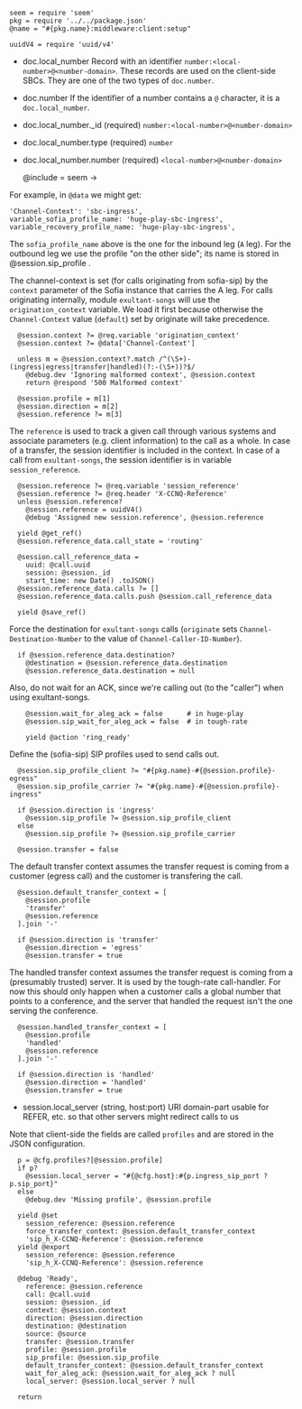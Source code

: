     seem = require 'seem'
    pkg = require '../../package.json'
    @name = "#{pkg.name}:middleware:client:setup"

    uuidV4 = require 'uuid/v4'

* doc.local_number Record with an identifier `number:<local-number>@<number-domain>`. These records are used on the client-side SBCs. They are one of the two types of `doc.number`.
* doc.number If the identifier of a number contains a `@` character, it is a `doc.local_number`.
* doc.local_number._id (required) `number:<local-number>@<number-domain>`
* doc.local_number.type (required) `number`
* doc.local_number.number (required) `<local-number>@<number-domain>`

    @include = seem ->

For example, in `@data` we might get:

```
'Channel-Context': 'sbc-ingress',
variable_sofia_profile_name: 'huge-play-sbc-ingress',
variable_recovery_profile_name: 'huge-play-sbc-ingress',
```

The `sofia_profile_name` above is the one for the inbound leg (`A` leg). For the outbound leg we use the profile "on the other side"; its name is stored in  @session.sip_profile .

The channel-context is set (for calls originating from sofia-sip) by the `context` parameter of the Sofia instance that carries the A leg.
For calls originating internally, module `exultant-songs` will use the `origination_context` variable.
We load it first because otherwise the `Channel-Context` value (`default`) set by originate will take precedence.

      @session.context ?= @req.variable 'origination_context'
      @session.context ?= @data['Channel-Context']

      unless m = @session.context?.match /^(\S+)-(ingress|egress|transfer|handled)(?:-(\S+))?$/
        @debug.dev 'Ignoring malformed context', @session.context
        return @respond '500 Malformed context'

      @session.profile = m[1]
      @session.direction = m[2]
      @session.reference ?= m[3]

The `reference` is used to track a given call through various systems and associate parameters (e.g. client information) to the call as a whole.
In case of a transfer, the session identifier is included in the context.
In case of a call from `exultant-songs`, the session identifier is in variable `session_reference`.

      @session.reference ?= @req.variable 'session_reference'
      @session.reference ?= @req.header 'X-CCNQ-Reference'
      unless @session.reference?
        @session.reference = uuidV4()
        @debug 'Assigned new session.reference', @session.reference

      yield @get_ref()
      @session.reference_data.call_state = 'routing'

      @session.call_reference_data =
        uuid: @call.uuid
        session: @session._id
        start_time: new Date() .toJSON()
      @session.reference_data.calls ?= []
      @session.reference_data.calls.push @session.call_reference_data

      yield @save_ref()

Force the destination for `exultant-songs` calls (`originate` sets `Channel-Destination-Number` to the value of `Channel-Caller-ID-Number`).

      if @session.reference_data.destination?
        @destination = @session.reference_data.destination
        @session.reference_data.destination = null

Also, do not wait for an ACK, since we're calling out (to the "caller") when using exultant-songs.

        @session.wait_for_aleg_ack = false      # in huge-play
        @session.sip_wait_for_aleg_ack = false  # in tough-rate

        yield @action 'ring_ready'

Define the (sofia-sip) SIP profiles used to send calls out.

      @session.sip_profile_client ?= "#{pkg.name}-#{@session.profile}-egress"
      @session.sip_profile_carrier ?= "#{pkg.name}-#{@session.profile}-ingress"

      if @session.direction is 'ingress'
        @session.sip_profile ?= @session.sip_profile_client
      else
        @session.sip_profile ?= @session.sip_profile_carrier

      @session.transfer = false

The default transfer context assumes the transfer request is coming from a customer (egress call) and the customer is transfering the call.

      @session.default_transfer_context = [
        @session.profile
        'transfer'
        @session.reference
      ].join '-'

      if @session.direction is 'transfer'
        @session.direction = 'egress'
        @session.transfer = true

The handled transfer context assumes the transfer request is coming from a (presumably trusted) server. It is used by the tough-rate call-handler. For now this should only happen when a customer calls a global number that points to a conference, and the server that handled the request isn't the one serving the conference.

      @session.handled_transfer_context = [
        @session.profile
        'handled'
        @session.reference
      ].join '-'

      if @session.direction is 'handled'
        @session.direction = 'handled'
        @session.transfer = true

* session.local_server (string, host:port) URI domain-part usable for REFER, etc. so that other servers might redirect calls to us

Note that client-side the fields are called `profiles` and are stored in the JSON configuration.

      p = @cfg.profiles?[@session.profile]
      if p?
        @session.local_server = "#{@cfg.host}:#{p.ingress_sip_port ? p.sip_port}"
      else
        @debug.dev 'Missing profile', @session.profile

      yield @set
        session_reference: @session.reference
        force_transfer_context: @session.default_transfer_context
        'sip_h_X-CCNQ-Reference': @session.reference
      yield @export
        session_reference: @session.reference
        'sip_h_X-CCNQ-Reference': @session.reference

      @debug 'Ready',
        reference: @session.reference
        call: @call.uuid
        session: @session._id
        context: @session.context
        direction: @session.direction
        destination: @destination
        source: @source
        transfer: @session.transfer
        profile: @session.profile
        sip_profile: @session.sip_profile
        default_transfer_context: @session.default_transfer_context
        wait_for_aleg_ack: @session.wait_for_aleg_ack ? null
        local_server: @session.local_server ? null

      return
